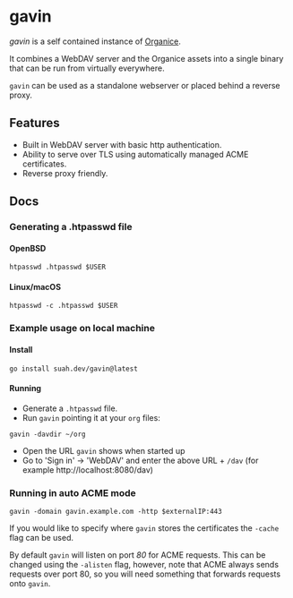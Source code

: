 # gavin

*gavin* is a self contained instance of [Organice](https://github.com/200ok-ch/organice).

It combines a WebDAV server and the Organice assets into a single binary that
can be run from virtually everywhere.

`gavin` can be used as a standalone webserver or placed behind a reverse proxy.

## Features

- Built in WebDAV server with basic http authentication.
- Ability to serve over TLS using automatically managed ACME certificates.
- Reverse proxy friendly.

## Docs

### Generating a .htpasswd file

#### OpenBSD

```
htpasswd .htpasswd $USER
```

#### Linux/macOS

```
htpasswd -c .htpasswd $USER
```

### Example usage on local machine

#### Install
```
go install suah.dev/gavin@latest
```

#### Running

- Generate a `.htpasswd` file.
- Run `gavin` pointing it at your `org` files:
```
gavin -davdir ~/org
```
- Open the URL `gavin` shows when started up
- Go to 'Sign in' -> 'WebDAV' and enter the above URL + `/dav` (for example http://localhost:8080/dav)  

### Running in auto ACME mode

```
gavin -domain gavin.example.com -http $externalIP:443
```

If you would like to specify where `gavin` stores the certificates the `-cache`
flag can be used.

By default `gavin` will listen on port *80* for ACME requests. This can be
changed using the `-alisten` flag, however, note that ACME always sends
requests over port 80, so you will need something that forwards requests onto
`gavin`.

